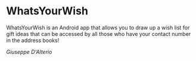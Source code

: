 # WhatsYourWish

WhatsYourWish is an Android app that allows you to draw up a wish list for gift ideas that can be accessed by all those who have your contact number in the address books!

<i>Giuseppe D'Alterio</i>
